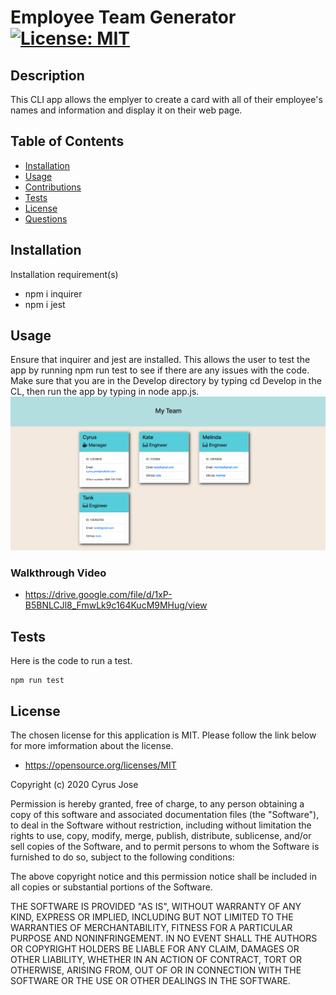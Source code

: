  # Employee Team Generator   [![License: MIT](https://img.shields.io/badge/License-MIT-yellow.svg)](https://opensource.org/licenses/MIT)
 ## Description
 This CLI app allows the emplyer to create a card with all of their employee's names and information and display it on their web page. 
 ## Table of Contents
 <!--ts-->
  * [Installation](#Installation)
  * [Usage](#Usage)
  * [Contributions](#Contributions)
  * [Tests](#Tests)
  * [License](#License)
  * [Questions](#Questions)
 <!--te-->
 ## Installation
 Installation requirement(s) 
 * npm i inquirer
 * npm i jest
 ## Usage
 Ensure that inquirer and jest are installed. This allows the user to test the app by running npm run test to see if there are any issues with the code. Make sure that you are in the Develop directory by typing cd Develop in the CL, then run the app by typing in node app.js.
 <img src = "./Assets/Screen Shot 2020-07-19 at 10.03.11 PM.png">
 ### Walkthrough Video
 * https://drive.google.com/file/d/1xP-B5BNLCJl8_FmwLk9c164KucM9MHug/view

 ## Tests
 Here is the code to run a test.
 ```
 npm run test
 ```
 ## License
 The chosen license for this application is MIT. Please follow the link below for more imformation about the license.
 * https://opensource.org/licenses/MIT

 Copyright (c) 2020 Cyrus Jose

Permission is hereby granted, free of charge, to any person obtaining a copy of this software and associated documentation files (the "Software"), to deal in the Software without restriction, including without limitation the rights to use, copy, modify, merge, publish, distribute, sublicense, and/or sell copies of the Software, and to permit persons to whom the Software is furnished to do so, subject to the following conditions:

The above copyright notice and this permission notice shall be included in all copies or substantial portions of the Software.

THE SOFTWARE IS PROVIDED "AS IS", WITHOUT WARRANTY OF ANY KIND, EXPRESS OR IMPLIED, INCLUDING BUT NOT LIMITED TO THE WARRANTIES OF MERCHANTABILITY, FITNESS FOR A PARTICULAR PURPOSE AND NONINFRINGEMENT. IN NO EVENT SHALL THE AUTHORS OR COPYRIGHT HOLDERS BE LIABLE FOR ANY CLAIM, DAMAGES OR OTHER LIABILITY, WHETHER IN AN ACTION OF CONTRACT, TORT OR OTHERWISE, ARISING FROM, OUT OF OR IN CONNECTION WITH THE SOFTWARE OR THE USE OR OTHER DEALINGS IN THE SOFTWARE.


 

